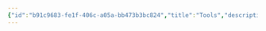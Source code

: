 ```yaml
---
{"id":"b91c9683-fe1f-406c-a05a-bb473b3bc824","title":"Tools","description":"Overview of Tools tag.","publish":true,"date_created":"Friday, October 4th 2024, 12:16:34 am","date_modified":"Friday, October 4th 2024, 12:17:07 am","editing_lock":true,"live_preview":true,"cssclasses":["mado-heading"],"path":"tags/Tools/index.md","permalink":"/tags/tools/index/","PassFrontmatter":true}
---
```



